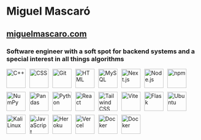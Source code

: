 # **Miguel Mascaró**
## [miguelmascaro.com](https://miguelmascaro.com)

### Software engineer with a soft spot for backend systems and a special interest in all things algorithms

<div style="display: flex; flex-wrap: wrap; gap: 10px;">
    <a href="https://en.cppreference.com/w/cpp" title="C++">
        <img src="https://github.com/get-icon/geticon/raw/master/icons/c-plusplus.svg" alt="C++" width="50px" height="50px">
    </a>
    <a href="https://www.w3.org/Style/CSS/Overview.en.html" title="CSS">
        <img src="https://github.com/get-icon/geticon/raw/master/icons/css-3.svg" alt="CSS" width="50px" height="50px">
    </a>
    <a href="https://git-scm.com/" title="Git">
        <img src="https://github.com/get-icon/geticon/raw/master/icons/git-icon.svg" alt="Git" width="50px" height="50px">
    </a>
    <a href="https://developer.mozilla.org/en-US/docs/Web/HTML" title="HTML">
        <img src="https://github.com/get-icon/geticon/raw/master/icons/html-5.svg" alt="HTML" width="50px" height="50px">
    </a>
    <a href="https://www.mysql.com/" title="MySQL">
        <img src="https://github.com/get-icon/geticon/raw/master/icons/mysql.svg" alt="MySQL" width="50px" height="50px">
    </a>
    <a href="https://nextjs.org/" title="Next.js">
        <img src="https://github.com/get-icon/geticon/raw/master/icons/nextjs-icon.svg" alt="Next.js" width="50px" height="50px">
    </a>
    <a href="https://nodejs.org/" title="Node.js">
        <img src="https://github.com/get-icon/geticon/raw/master/icons/nodejs-icon.svg" alt="Node.js" width="50px" height="50px">
    </a>
    <a href="https://www.npmjs.com/" title="npm">
        <img src="https://github.com/get-icon/geticon/raw/master/icons/npm.svg" alt="npm" width="50px" height="50px">
    </a>
    <a href="https://numpy.org/" title="NumPy">
        <img src="https://github.com/get-icon/geticon/raw/master/icons/numpy-icon.svg" alt="NumPy" width="50px" height="50px">
    </a>
    <a href="https://pandas.pydata.org/" title="Pandas">
        <img src="https://github.com/get-icon/geticon/raw/master/icons/pandas-icon.svg" alt="Pandas" width="50px" height="50px">
    </a>
    <a href="https://www.python.org/" title="Python">
        <img src="https://github.com/get-icon/geticon/raw/master/icons/python.svg" alt="Python" width="50px" height="50px">
    </a>
    <a href="https://reactjs.org/" title="React">
        <img src="https://github.com/get-icon/geticon/raw/master/icons/react.svg" alt="React" width="50px" height="50px">
    </a>
    <a href="https://tailwindcss.com/" title="Tailwind CSS">
        <img src="https://github.com/get-icon/geticon/raw/master/icons/tailwindcss-icon.svg" alt="Tailwind CSS" width="50px" height="50px">
    </a>
    <a href="https://vitejs.dev/" title="Vite">
        <img src="https://github.com/get-icon/geticon/raw/master/icons/vite.svg" alt="Vite" width="50px" height="50px">
    </a>
    <a href="https://flask.palletsprojects.com/en/3.0.x/" title="Flask">
        <img src="https://github.com/get-icon/geticon/raw/master/icons/flask.svg" alt="Flask" width="50px" height="50px">
    </a>
    <a href="https://ubuntu.com/" title="Ubuntu">
        <img src="https://github.com/get-icon/geticon/raw/master/icons/ubuntu.svg" alt="Ubuntu" width="50px" height="50px">
    </a>
    <a href="https://www.kali.org/" title="Kali Linux">
        <img src="https://github.com/get-icon/geticon/raw/master/icons/kali-logo.svg" alt="Kali Linux" width="50px" height="50px">
    </a>
    <a href="https://developer.mozilla.org/en-US/docs/Web/JavaScript" title="JavaScript">
        <img src="https://github.com/get-icon/geticon/raw/master/icons/javascript.svg" alt="JavaScript" width="50px" height="50px">
    </a>
    <a href="https://www.heroku.com/" title="Heroku">
        <img src="https://github.com/get-icon/geticon/raw/master/icons/heroku-icon.svg" alt="Heroku" width="50px" height="50px">
    </a>
    <a href="https://vercel.com/" title="Vercel">
        <img src="https://github.com/get-icon/geticon/raw/master/icons/vercel-logo.svg" alt="Vercel" width="50px" height="50px">
    </a>
    <a href="https://www.docker.com/" title="Docker">
        <img src="https://github.com/get-icon/geticon/raw/master/icons/docker-icon.svg" alt="Docker" width="50px" height="50px">
    </a>
    <a href="https:/https://expressjs.com//" title="Express">
        <img src="https://github.com/get-icon/geticon/raw/master/icons/express.svg" alt="Docker" width="50px" height="50px">
    </a>
</div>
